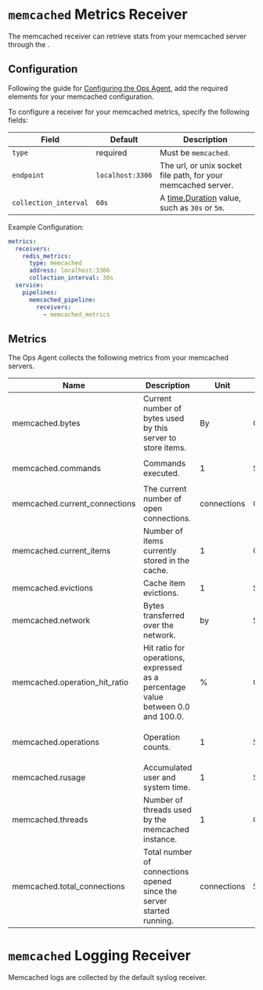 # `memcached` Metrics Receiver

The memcached receiver can retrieve stats from your memcached server through the . 


## Configuration

Following the guide for [Configuring the Ops Agent](https://cloud.google.com/stackdriver/docs/solutions/agents/ops-agent/configuration#file-location), add the required elements for your memcached configuration.

To configure a receiver for your memcached metrics, specify the following fields:

| Field                 | Default                   | Description |
| ---                   | ---                       | ---         |
| `type`                | required                  | Must be `memcached`. |
| `endpoint`            | `localhost:3306`          | The url, or unix socket file path, for your memcached server. |
| `collection_interval` | `60s`                     | A [time.Duration](https://pkg.go.dev/time#ParseDuration) value, such as `30s` or `5m`. |

Example Configuration:

```yaml
metrics:
  receivers:
    redis_metrics:
      type: memcached
      address: localhost:3306
      collection_interval: 30s
  service:
    pipelines:
      memcached_pipeline:
        receivers:
          - memcached_metrics
```

## Metrics

The Ops Agent collects the following metrics from your memcached servers.

| Name | Description | Unit | Type | Attributes |
| ---- | ----------- | ---- | ---- | ---------- |
| memcached.bytes | Current number of bytes used by this server to store items. | By | Gauge | <ul> </ul> |
| memcached.commands | Commands executed. | 1 | Sum | <ul> <li>command</li> </ul> |
| memcached.current_connections | The current number of open connections. | connections | Gauge | <ul> </ul> |
| memcached.current_items | Number of items currently stored in the cache. | 1 | Gauge | <ul> </ul> |
| memcached.evictions | Cache item evictions. | 1 | Sum | <ul> </ul> |
| memcached.network | Bytes transferred over the network. | by | Sum | <ul> <li>direction</li> </ul> |
| memcached.operation_hit_ratio | Hit ratio for operations, expressed as a percentage value between 0.0 and 100.0. | % | Gauge | <ul> <li>operation</li> </ul> |
| memcached.operations | Operation counts. | 1 | Sum | <ul> <li>type</li> <li>operation</li> </ul> |
| memcached.rusage | Accumulated user and system time. | 1 | Sum | <ul> <li>state</li> </ul> |
| memcached.threads | Number of threads used by the memcached instance. | 1 | Gauge | <ul> </ul> |
| memcached.total_connections | Total number of connections opened since the server started running. | connections | Sum | <ul> </ul> |
        
# `memcached` Logging Receiver

Memcached logs are collected by the default syslog receiver.
